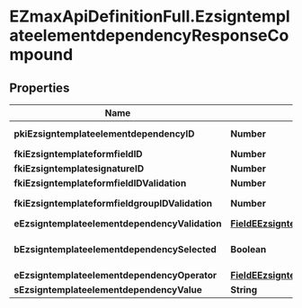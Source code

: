 # EZmaxApiDefinitionFull.EzsigntemplateelementdependencyResponseCompound

## Properties

Name | Type | Description | Notes
------------ | ------------- | ------------- | -------------
**pkiEzsigntemplateelementdependencyID** | **Number** | The unique ID of the Ezsigntemplateelementdependency | 
**fkiEzsigntemplateformfieldID** | **Number** | The unique ID of the Ezsigntemplateformfield | [optional] 
**fkiEzsigntemplatesignatureID** | **Number** | The unique ID of the Ezsigntemplatesignature | [optional] 
**fkiEzsigntemplateformfieldIDValidation** | **Number** | The unique ID of the Ezsigntemplateformfield | [optional] 
**fkiEzsigntemplateformfieldgroupIDValidation** | **Number** | The unique ID of the Ezsigntemplateformfieldgroup | [optional] 
**eEzsigntemplateelementdependencyValidation** | [**FieldEEzsigntemplateelementdependencyValidation**](FieldEEzsigntemplateelementdependencyValidation.md) |  | 
**bEzsigntemplateelementdependencySelected** | **Boolean** | Whether if it&#39;s selected or not when using eEzsigntemplateelementdependencyValidation &#x3D; Selected | [optional] 
**eEzsigntemplateelementdependencyOperator** | [**FieldEEzsigntemplateelementdependencyOperator**](FieldEEzsigntemplateelementdependencyOperator.md) |  | [optional] 
**sEzsigntemplateelementdependencyValue** | **String** | The value of the Ezsignelementdependency | [optional] 


